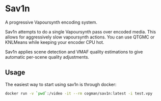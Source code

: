 # Sav1n

A progressive Vapoursynth encoding system.

Sav1n attempts to do a single Vapoursynth pass over encoded media. This allows for aggressively slow vapoursynth actions.
You can use QTGMC or KNLMeans while keeping your encoder CPU hot.

Sav1n applies scene detection and VMAF quality estimations to give automatic per-scene quality adjustments.

## Usage

The easiest way to start using sav1n is through docker:

```bash
docker run -v `pwd`:/video -it --rm cogman/sav1n:latest -i test.vpy
```
